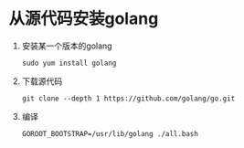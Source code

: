 从源代码安装golang
================================

1. 安装某一个版本的golang

    ```
    sudo yum install golang 
    ```

2. 下载源代码

    ```
    git clone --depth 1 https://github.com/golang/go.git
    ````

3. 编译

    ```
    GOROOT_BOOTSTRAP=/usr/lib/golang ./all.bash
    ```
